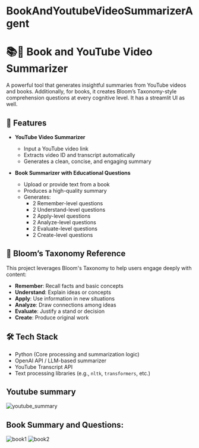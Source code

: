 # BookAndYoutubeVideoSummarizerAgent

# 📚🎥 Book and YouTube Video Summarizer

A powerful tool that generates insightful summaries from YouTube videos and books. Additionally, for books, it creates Bloom’s Taxonomy-style comprehension questions at every cognitive level.
It has a streamlit UI as well.
## 🚀 Features

- **YouTube Video Summarizer**  
  - Input a YouTube video link  
  - Extracts video ID and transcript automatically  
  - Generates a clean, concise, and engaging summary

- **Book Summarizer with Educational Questions**  
  - Upload or provide text from a book  
  - Produces a high-quality summary  
  - Generates:
    - 2 Remember-level questions  
    - 2 Understand-level questions  
    - 2 Apply-level questions  
    - 2 Analyze-level questions  
    - 2 Evaluate-level questions  
    - 2 Create-level questions  

## 🧠 Bloom’s Taxonomy Reference

This project leverages Bloom's Taxonomy to help users engage deeply with content:
- **Remember**: Recall facts and basic concepts
- **Understand**: Explain ideas or concepts
- **Apply**: Use information in new situations
- **Analyze**: Draw connections among ideas
- **Evaluate**: Justify a stand or decision
- **Create**: Produce original work

## 🛠️ Tech Stack

- Python (Core processing and summarization logic)
- OpenAI API / LLM-based summarizer
- YouTube Transcript API
- Text processing libraries (e.g., `nltk`, `transformers`, etc.)

## Youtube summary
![youtube_summary](https://github.com/user-attachments/assets/0c51d5b4-ca21-433d-9692-45edb3d1aa3f)

## Book Summary and Questions:

![book1](https://github.com/user-attachments/assets/132bb32b-49f7-445e-b415-aee43bb2e2e2)
![book2](https://github.com/user-attachments/assets/bf242e07-fdd3-472e-9e77-450a68dd58e0)






